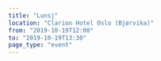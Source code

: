 ```yaml
---
title: "Lunsj"
location: "Clarion Hotel Oslo (Bjørvika)"
from: "2019-10-19T12:00"
to: "2019-10-19T13:30"
page_type: "event"
---
```

